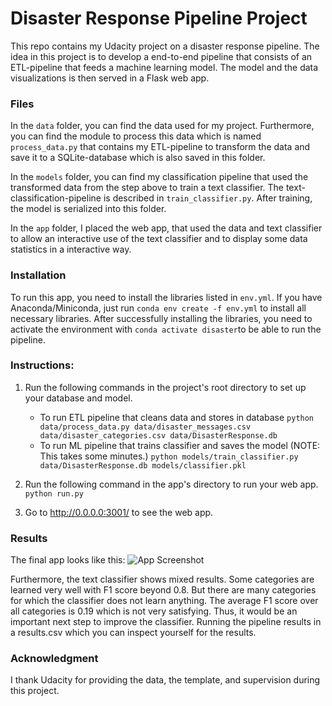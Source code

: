 # Disaster Response Pipeline Project

This repo contains my Udacity project on a disaster response pipeline. The idea in this project is to develop a end-to-end pipeline that consists of an ETL-pipeline that feeds a machine learning model. The model and the data visualizations is then served in a Flask web app.

### Files

In the `data` folder, you can find the data used for my project. Furthermore, you can find the module to process this data which is named `process_data.py` that contains my ETL-pipeline to transform the data and save it to a SQLite-database which is also saved in this folder.

In the `models` folder, you can find my classification pipeline that used the transformed data from the step above to train a text classifier. The text-classification-pipeline is described in `train_classifier.py`. After training, the model is serialized into this folder.

In the `app` folder, I placed the web app, that used the data and text classifier to allow an interactive use of the text classifier and to display some data statistics in a interactive way.

### Installation

To run this app, you need to install the libraries listed in `env.yml`. If you have Anaconda/Miniconda, just run `conda env create -f env.yml` to install all necessary libraries. After successfully installing the libraries, you need to activate the environment with `conda activate disaster`to be able to run the pipeline.

### Instructions:

1. Run the following commands in the project's root directory to set up your database and model.

   - To run ETL pipeline that cleans data and stores in database
     `python data/process_data.py data/disaster_messages.csv data/disaster_categories.csv data/DisasterResponse.db`
   - To run ML pipeline that trains classifier and saves the model (NOTE: This takes some minutes.)
     `python models/train_classifier.py data/DisasterResponse.db models/classifier.pkl`

2. Run the following command in the app's directory to run your web app.
   `python run.py`

3. Go to http://0.0.0.0:3001/ to see the web app.

### Results

The final app looks like this:
![App Screenshot]("app/app_screenshot.PNG")

Furthermore, the text classifier shows mixed results. Some categories are learned very well with F1 score beyond 0.8. But there are many categories for which the classifier does not learn anything. The average F1 score over all categories is 0.19 which is not very satisfying. Thus, it would be an important next step to improve the classifier. Running the pipeline results in a results.csv which you can inspect yourself for the results.

### Acknowledgment

I thank Udacity for providing the data, the template, and supervision during this project.
